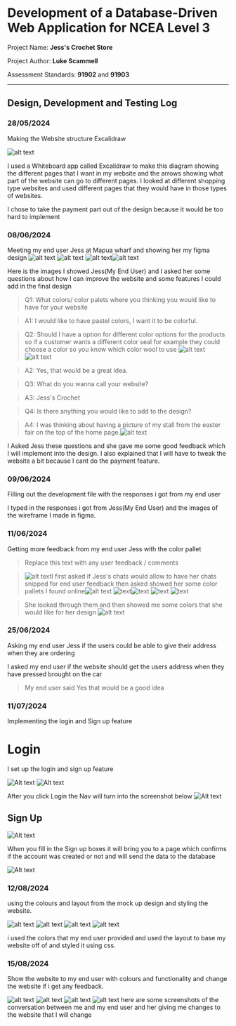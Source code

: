 # Development of a Database-Driven Web Application for NCEA Level 3

Project Name: **Jess's Crochet Store**

Project Author: **Luke Scammell**

Assessment Standards: **91902** and **91903**


-------------------------------------------------

## Design, Development and Testing Log

### 28/05/2024

Making the Website structure Excalidraw

![alt text](<images/Screenshot 2024-05-31 131541.png>)

I used a Whiteboard app called Excalidraw to make this diagram showing the different pages that I want in my website and the arrows showing what part of the website can go to different pages. I looked at different shopping type websites and used different pages that they would have in those types of websites.


I chose to take the payment part out of the design because it would be too hard to implement

### 08/06/2024

Meeting my end user Jess at Mapua wharf and showing her my figma design
![alt text](images/Picture3.png) ![alt text](images/Picture4.png) ![alt text](images/Picture5.png)![alt text](images/Picture6.png)

Here is the images I showed Jess(My End User) and I asked her some questions about how I can improve the website and some features I could add in the final design

> Q1: What colors/ color palets where you thinking you would like to have for your website

> A1: I would like to have pastel colors, I want it to be colorful.

> Q2: Should I have a option for different color options for the products so if a customer wants a different color seal for example they could choose a color so you know which color wool to use
![alt text](<images/Screenshot 2024-06-11 205552.png>) 
![alt text](<images/Screenshot 2024-06-11 205602.png>) 
    
> A2: Yes, that would be a great idea.

> Q3: What do you wanna call your website?
    
> A3: Jess's Crochet
    
> Q4: Is there anything you would like to add to the design?
    
> A4: I was thinking about having a picture of my stall from the easter fair on the top of the home page.![alt text](images/IMG-20240608-WA0000.jpg)

 I Asked Jess these questions and she gave me some good feedback which I will implement into the design. I also explained that I will have to tweak the website a bit because I cant do the payment feature. 

### 09/06/2024

Filling out the development file with the responses i got from my end user 

I typed in the responses i got from Jess(My End User) and the images of the wireframe I made in figma.

### 11/06/2024

Getting more feedback from my end user Jess with the color pallet

> Replace this text with any user feedback / comments

>![alt text](<images/Screenshot 2024-06-11 205211.png>)I first asked if Jess's chats would allow to have her chats snipped for end user feedback then asked showed her some color pallets I found online![alt text](<images/Screenshot 2024-06-11 204614.png>)
![text](<images/Color Hunt Palette fff3c7fec7b4fc819ef7418f.png>)![text](<images/Color Hunt Palette feffd2ffeea9ffbf78ff7d29.png>) 
![text](<images/Color Hunt Palette d8efd395d2b355ad9bf1f8e8.png>) 
![text](<images/Color Hunt Palette 03aed268d2e8fdde55feefad.png>)

>She looked through them and then showed me some colors that she would like for her design 
![alt text](<images/Screenshot 2024-06-11 204458.png>)

### 25/06/2024

Asking my end user Jess if the users could be able to give their address when they are ordering

I asked my end user if the website should get the users address when they have pressed brought on the car

>My end user said Yes that would be a good idea



### 11/07/2024

Implementing the login and Sign up feature
# Login
I set up the login and sign up feature

![Alt text](<images/Screenshot 2024-07-25 100913.png>)
![Alt text](<images/Screenshot 2024-07-25 101019.png>)

After you click Login the Nav will turn into the screenshot below
![Alt text](<images/Screenshot 2024-07-25 101035.png>)

## Sign Up
![Alt text](<images/Screenshot 2024-07-25 101436.png>)

When you fill in the Sign up boxes it will bring you to a page which confirms if the account was created or not and will send the data to the database

![Alt text](<images/Screenshot 2024-07-25 101723.png>)

### 12/08/2024
using the colours and layout from the mock up design and styling the website.

![alt text](<images/Screenshot 2024-08-14 214801.png>) ![alt text](<images/Screenshot 2024-08-14 214810.png>) ![alt text](<images/Screenshot 2024-08-14 214713.png>) ![alt text](<images/Screenshot 2024-08-14 214741.png>)

i used the colors that my end user provided and used the layout to base my website off of and styled it using css.

### 15/08/2024

Show the website to my end user with colours and functionality and change the website if i get any feedback.

![alt text](images/1000020669.jpg)
![alt text](images/1000020668.jpg)
![alt text](images/1000020667.jpg)
![alt text](images/1000020666.jpg)
here are some screenshots of the conversation between me and my end user and her giving me changes to the website that I will change